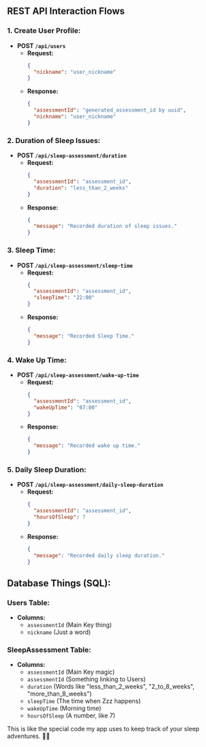 ## REST API Interaction Flows

### 1. Create User Profile:

- **POST `/api/users`**
  - **Request:**
    ```json
    {
      "nickname": "user_nickname"
    }
    ```
  - **Response:**
    ```json
    {
      "assessmentId": "generated_assessment_id by uuid",
      "nickname": "user_nickname"
    }
    ```

### 2. Duration of Sleep Issues:

- **POST `/api/sleep-assessment/duration`**
  - **Request:**
    ```json
    {
      "assessmentId": "assessment_id",
      "duration": "less_than_2_weeks"
    }
    ```
  - **Response:**
    ```json
    {
      "message": "Recorded duration of sleep issues."
    }
    ```

### 3. Sleep Time:

- **POST `/api/sleep-assessment/sleep-time`**
  - **Request:**
    ```json
    {
      "assessmentId": "assessment_id",
      "sleepTime": "22:00"
    }
    ```
  - **Response:**
    ```json
    {
      "message": "Recorded Sleep Time."
    }
    ```

### 4. Wake Up Time:

- **POST `/api/sleep-assessment/wake-up-time`**
  - **Request:**
    ```json
    {
      "assessmentId": "assessment_id",
      "wakeUpTime": "07:00"
    }
    ```
  - **Response:**
    ```json
    {
      "message": "Recorded wake up time."
    }
    ```

### 5. Daily Sleep Duration:

- **POST `/api/sleep-assessment/daily-sleep-duration`**
  - **Request:**
    ```json
    {
      "assessmentId": "assessment_id",
      "hoursOfSleep": 7
    }
    ```
  - **Response:**
    ```json
    {
      "message": "Recorded daily sleep duration."
    }
    ```

## Database Things (SQL):

### Users Table:

- **Columns:**
  - `assessmentId` (Main Key thing)
  - `nickname` (Just a word)

### SleepAssessment Table:

- **Columns:**
  - `assessmentId` (Main Key magic)
  - `assessmentId` (Something linking to Users)
  - `duration` (Words like "less_than_2_weeks", "2_to_8_weeks", "more_than_8_weeks")
  - `sleepTime` (The time when Zzz happens)
  - `wakeUpTime` (Morning time)
  - `hoursOfSleep` (A number, like 7)

This is like the special code my app uses to keep track of your sleep adventures. 🌙✨
